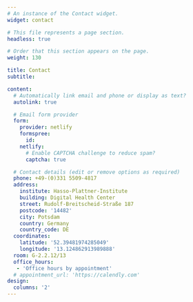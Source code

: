 ```yaml
---
# An instance of the Contact widget.
widget: contact

# This file represents a page section.
headless: true

# Order that this section appears on the page.
weight: 130

title: Contact
subtitle:

content:
  # Automatically link email and phone or display as text?
  autolink: true

  # Email form provider
  form:
    provider: netlify
    formspree:
      id:
    netlify:
      # Enable CAPTCHA challenge to reduce spam?
      captcha: true

  # Contact details (edit or remove options as required)
  phone: +49-(0)331 5509-4817
  address:
    institute: Hasso-Plattner-Institute
    building: Digital Health Center
    street: Rudolf-Breitscheid-Straße 187
    postcode: '14482'
    city: Potsdam
    country: Germany
    country_code: DE
  coordinates:
    latitude: '52.39481974285049'
    longitude: '13.124862913989888'
  room: G-2.2.12/13
  office_hours:
   - 'Office hours by appointment'
  # appointment_url: 'https://calendly.com'
design:
  columns: '2'
---
```

